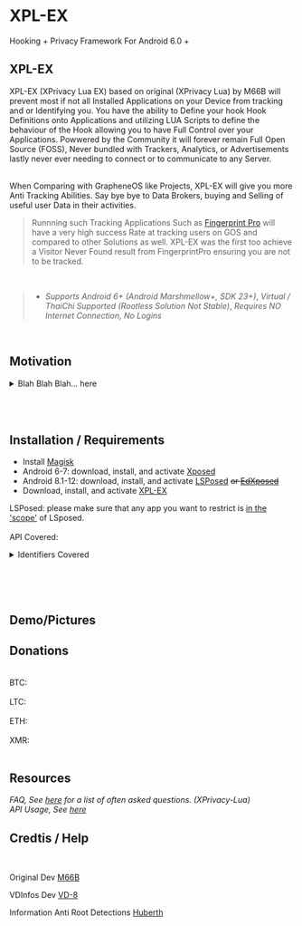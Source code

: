 # XPL-EX
Hooking + Privacy Framework For Android 6.0 +<br>

XPL-EX
------------
XPL-EX (XPrivacy Lua EX) based on original (XPrivacy Lua) by M66B will prevent most if not all Installed Applications on your Device from tracking and or Identifying you. You have the ability to Define your hook Hook Definitions onto Applications and utilizing LUA Scripts to define the behaviour of the Hook allowing you to have Full Control over your Applications. Powwered by the Community it will forever remain Full Open Source (FOSS), Never bundled with Trackers, Analytics, or Advertisements lastly never ever needing to connect or to communicate to any Server.<br><br>

When Comparing with GrapheneOS like Projects, XPL-EX will give you more Anti Tracking Abilities. Say bye bye to Data Brokers, buying and Selling of useful user Data in their activities.
> Runnning such Tracking Applications Such as  [Fingerprint Pro](https://play.google.com/store/apps/details?id=com.fingerprintjs.android.fpjs_pro_demo&hl=en_US) will have a very high success Rate at tracking users on GOS and compared to other Solutions as well. XPL-EX was the first too achieve a Visitor Never Found result from FingerprintPro ensuring you are not to be tracked.

<br>

> * *Supports Android 6+ (Android Marshmellow+, SDK 23+)*, *Virtual / ThaiChi Supported (Rootless Solution Not Stable)*,  *Requires NO Internet Connection, No Logins*

<br>

Motivation
------------

<details>
<summary>Blah Blah Blah... here </summary>
  Some reason I have always been Schizo from a young age. That being Said when Growing up I always wanted an Application for Xposed that would be the ultimate All in One Solutions for manipulating your Device Identifiers from Applications. During these Times many years ago I would Layer as Many Xposed Modules over to Spoof as Many IDs, rendering a lot of instability, all the while these Applications to Spoof your Device Identifiers also had Advertisements and Tracking built into the App how Ironic.<br><br>
Many years later here I am, following in the path of the Computer, Ive become less paranoid now as I am trying to be a more open person. I still had a vision and when I Seen M66B will Discontinue XPrivacyLua my I seized the moment to use this app for a base of what I visioned.<br>
Now with the support from the Community, I shall build a Powerful Application that will ensure tracking from Applications, all the while being FOSS, Free, No Analytics, No Ads...<br>
Many changes were made (100k+ Lines of Code Contributed many more Modified) to make it into the monster it is Now. If an Application Somehow Slips through, I spend many Hours and Days Reverse Engineering these Applications to ensure XPL-EX will always succeed in making you un identifiable.<br><br><br>

<div align="center"> My name is ObbedCode, join me on this Adventure giving Privacy back to the Users, and giving a big F*ck you to Big Data, and the Three letter agencies. Much love <3 </div><br>
</details>

<br><br>
Installation / Requirements
------------

* Install [Magisk](https://www.xda-developers.com/how-to-install-magisk/)
* Android 6-7: download, install, and activate [Xposed](http://forum.xda-developers.com/xposed)
* Android 8.1-12: download, install, and activate [LSPosed](https://forum.xda-developers.com/t/lsposed-xposed-framework-8-0-11-0-edxposed-alternetive.4228973/) ~~or [EdXposed](https://forum.xda-developers.com/t/official-edxposed-the-successor-of-xposed-oreo-pie-q-r-2020-07-19.4070199)~~
* Download, install, and activate [XPL-EX]()

LSPosed: please make sure that any app you want to restrict is [in the 'scope'](https://github.com/LSPosed/LSPosed/wiki/How-to-use-it#install--activate-modules) of LSposed.
<br><br>
API Covered:

<details>
  <summary>Identifiers Covered</summary>

<br><br>These are the list of SOME of the Data that is and can be Spoofed via XPL-EX. Within each Item being Spoofed will also tell you at what Level the Hooks are at.<br>

- Android ID
    - Api Hook
        - Settings (Secure)
    - Cache Hook
        - Named Value Cache
    - IPC Hook
        - Content Resolver
- Advertising ID (Google)
    - Api Hook
        - Constructor & "getId"
    - IPC Hook
        - Binder Proxy
- GSF ID (Google Services Framework ID)
    - IPC Hook
        - Content Resolver (query)
- AppSetId
    - Api Hook
        - Constructor & "getId"
    - IPC Hook
        - Binder "execTransact"
- DRM
    - Api Hook
        - MediaDRM
- Open Anonymous IDs (OAID) and (VAID, AAID, UDID)
    - Api Hook
        - Settings (Secure, System, Global) & MiuiSettings
        - KeyguardManager
    - IPC Hook
        - IdProviderImpl
        - Facebook
        - Amazon
        - Samsung
        - Asus
        - Lenovo
        - Xiaomi
- Boot ID (proc/sys/kernel/random/boot_id)
    - Api Hook
        - Libcore
        - Shell "exec" with "cat"
- Serial Numbers
    - Api Hook
        - build.prop Properties (shell & apis)
        - Build Field
- MAC Address, SSID, BSSID, IP Addresses (IPv4 & IPv6) and Network Info
    - Parcel and Constructor
- IMEI/MEID, SIM Serial, ICC ID, Phone Numbers (LAC & CID)
    - Service Hook
- Time Stamps (File and Application Install & Update TimeStamps)
    - STAT (Shell & Apis)
    - File (Android & Java NIO)
- Sensors (Hide)
    - For more Constol please Refer to use [Sesnsor Disabler](https://github.com/wardellbagby/sensor-disabler)
- UUID Named Files with UUIDs
- Charging Cycles


<br><br>Many More things as well not yet defined!!!<br><br>


To have a more Fine Tuning over Controlling the List of Applications that Certain apps Can see please refer to use [HMA (HideMyAppList)](https://github.com/Dr-TSNG/Hide-My-Applist)<br>
To Spoof your GPS Location please use [GPS Setter](https://github.com/jqssun/android-gps-setter)<br>
For great Firewall Solution stronger than as Simple Permission Based Firewall (cough cough *GOS*) use [InviZible](https://github.com/Gedsh/InviZible)<br>
For the best App Manager (Block Services, Startup and Much More) use [AppManager](https://github.com/MuntashirAkon/AppManager)<br>
To Freeze and or Disable Apps / Block use [Hail](https://github.com/aistra0528/Hail)<br>
To Block Microphone Access [PilferShush Jammer](https://github.com/kaputnikGo/PilferShushJammer)<br>
To Turn off All Sensors on the Device at Once use [Sensors Off](https://github.com/LinerSRT/SensorsOff)<br>
To Check Information on your Apps including Tracking SDK and Libraries use [LibChecker](https://github.com/LibChecker/LibChecker)<br>
For the best Secure Chatting App (Signal Fork) [Molly](https://molly.im/)<br>
Modifying your Router Firmware use of course [OpenWRT](https://openwrt.org/)<br>

</details>


<br><br><br>


Demo/Pictures
------------


Donations
------------
<br>
BTC:
<br><br>
LTC:
<br><br>
ETH:
<br><br>
XMR:
<br><br>

Resources
------------
*FAQ, See [here](https://github.com/0bbedCode/XPL-EX/blob/master/FAQ.md) for a list of often asked questions. (XPrivacy-Lua)* <br>
*API Usage, See [here]()*



Credtis / Help
------------

<br>

Original Dev [M66B](https://github.com/M66B)
<br>

VDInfos Dev [VD-8](https://github.com/VD171/VD-Infos)
<br>

Information Anti Root Detections [Huberth](https://)






